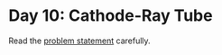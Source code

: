 # Day 10: Cathode-Ray Tube

Read the [problem statement](https://adventofcode.com/2022/day/10) carefully.
